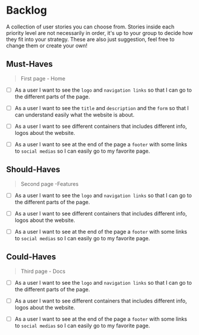 # Backlog

A collection of user stories you can choose from. Stories inside each priority
level are not necessarily in order, it's up to your group to decide how they fit
into your strategy. These are also just suggestion, feel free to change them or
create your own!

## Must-Haves

> First page - Home

- [ ] As a user I want to see the `logo` and `navigation links` so that I can go
      to the different parts of the page.

- [ ] As a user I want to see the `title` and `description` and the `form` so
      that I can understand easily what the website is about.

- [ ] As a user I want to see different containers that includes different info,
      logos about the website.

- [ ] As a user I want to see at the end of the page a `footer` with some links
      to `social medias` so I can easily go to my favorite page.

## Should-Haves

> Second page -Features

- [ ] As a user I want to see the `logo` and `navigation links` so that I can go
      to the different parts of the page.

- [ ] As a user I want to see different containers that includes different info,
      logos about the website.

- [ ] As a user I want to see at the end of the page a `footer` with some links
      to `social medias` so I can easily go to my favorite page.

## Could-Haves

> Third page - Docs

- [ ] As a user I want to see the `logo` and `navigation links` so that I can go
      to the different parts of the page.

- [ ] As a user I want to see different containers that includes different info,
      logos about the website.

- [ ] As a user I want to see at the end of the page a `footer` with some links
      to `social medias` so I can easily go to my favorite page.
